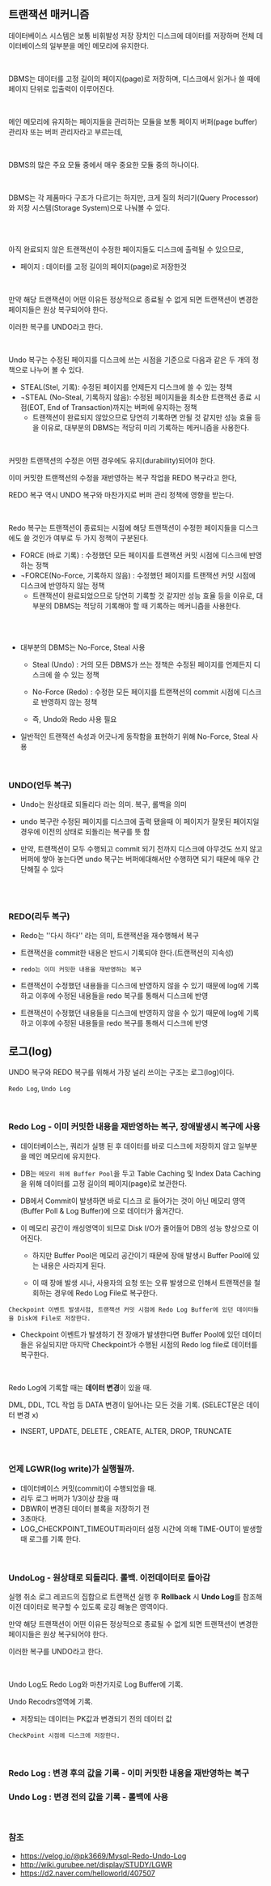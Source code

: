 ## 트랜잭션 매커니즘



데이터베이스 시스템은 보통 비휘발성 저장 장치인 디스크에 데이터를 저장하며 전체 데이터베이스의 일부분을 메인 메모리에 유지한다.   

<br>

DBMS는 데이터를 고정 길이의 페이지(page)로 저장하며, 디스크에서 읽거나 쓸 때에 페이지 단위로 입출력이 이루어진다.   

<br>

메인 메모리에 유지하는 페이지들을 관리하는 모듈을 보통 페이지 버퍼(page buffer) 관리자 또는 버퍼 관리자라고 부르는데,  

<br>

 DBMS의 많은 주요 모듈 중에서 매우 중요한 모듈 중의 하나이다.   

<Br>

DBMS는 각 제품마다 구조가 다르기는 하지만,  크게 질의 처리기(Query Processor)와 저장 시스템(Storage System)으로 나눠볼 수 있다.  

<br>

<br>

아직 완료되지 않은 트랜잭션이 수정한 페이지들도 디스크에 출력될 수 있으므로, 

* 페이지 : 데이터를 고정 길이의 페이지(page)로 저장한것

<br>

만약 해당 트랜잭션이 어떤 이유든 정상적으로 종료될 수 없게 되면 트랜잭션이 변경한 페이지들은 원상 복구되어야 한다. 



이러한 복구를 UNDO라고 한다.

<br>

Undo 복구는 수정된 페이지를 디스크에 쓰는 시점을 기준으로 다음과 같은 두 개의 정책으로 나누어 볼 수 있다.

- STEAL(Stel, 기록): 수정된 페이지를 언제든지 디스크에 쓸 수 있는 정책
- ¬STEAL (No-Steal, 기록하지 않음): 수정된 페이지들을 최소한 트랜잭션 종료 시점(EOT, End of Transaction)까지는 버퍼에 유지하는 정책
  - 트랜잭션이 완료되지 않았으므로 당연히 기록하면 안될 것 같지만 성능 효율 등을 이유로, 대부분의 DBMS는 적당히 미리 기록하는 메커니즘을 사용한다.

<br>

커밋한 트랜잭션의 수정은 어떤 경우에도 유지(durability)되어야 한다. 



이미 커밋한 트랜잭션의 수정을 재반영하는 복구 작업을 REDO 복구라고 한다, 



REDO 복구 역시 UNDO 복구와 마찬가지로 버퍼 관리 정책에 영향을 받는다. 

<br>

Redo 복구는 트랜잭션이 종료되는 시점에 해당 트랜잭션이 수정한 페이지들을 디스크에도 쓸 것인가 여부로 두 가지 정책이 구분된다.

- FORCE (바로 기록) : 수정했던 모든 페이지를 트랜잭션 커밋 시점에 디스크에 반영하는 정책
- ¬FORCE(No-Force, 기록하지 않음) : 수정했던 페이지를 트랜잭션 커밋 시점에 디스크에 반영하지 않는 정책
  * 트랜잭션이 완료되었으므로 당연히 기록할 것 같지만 성능 효율 등을 이유로, 대부분의 DBMS는 적당히 기록해야 할 때 기록하는 메커니즘을 사용한다.

<br>
<br>

- 대부분의 DBMS는 No-Force, Steal 사용

  - Steal (Undo) : 거의 모든 DBMS가 쓰는 정책은 수정된 페이지를 언제든지 디스크에 쓸 수 있는 정책
  - No-Force (Redo) : 수정한 모든 페이지를 트랜잭션의 commit 시점에 디스크로 반영하지 않는 정책

  - 즉,  Undo와 Redo 사용 필요

- 일반적인 트랜잭션 속성과 어긋나게 동작함을 표현하기 위해 No-Force, Steal 사용

<br>



### UNDO(언두 복구)

* Undo는 원상태로 되돌리다 라는 의미. 복구, 롤백을 의미

* undo 복구란 수정된 페이지를 디스크에 출력 됐을때 이 페이지가 잘못된 페이지일 경우에 이전의 상태로 되돌리는 복구를 뜻 함
* 만약, 트랜잭션이 모두 수행되고 commit 되기 전까지 디스크에 아무것도 쓰지 않고 버퍼에 쌓아 놓는다면 undo 복구는 버퍼에대해서만 수행하면 되기 때문에 매우 간단해질 수 있다

<br>

<br>

### REDO(리두 복구)

* Redo는 ''다시 하다'' 라는 의미, 트랜잭션을 재수행해서 복구

* 트랜잭션을 commit한 내용은 반드시 기록되야 한다.(트랜잭션의 지속성)

* `redo는 이미 커밋한 내용을 재반영하는 복구` 

* 트랜잭션이 수정했던 내용들을 디스크에 반영하지 않을 수 있기 때문에 log에 기록하고 이후에 수정된 내용들을 redo 복구를 통해서 디스크에 반영 

* 트랜잭션이 수정했던 내용들을 디스크에 반영하지 않을 수 있기 때문에 log에 기록하고 이후에 수정된 내용들을 redo 복구를 통해서 디스크에 반영 

  

## 로그(log)

UNDO 복구와 REDO 복구를 위해서 가장 널리 쓰이는 구조는 로그(log)이다.

`Redo Log`, `Undo Log`

<br>

### Redo Log - 이미 커밋한 내용을 재반영하는 복구, 장애발생시 복구에 사용

* 데이터베이스는, 쿼리가 실행 된 후 데이터를 바로 디스크에 저장하지 않고 일부분을 메인 메모리에 유지한다. 

* DB는 `메모리 위에 Buffer Pool`을 두고 Table Caching 및 Index Data Caching을 위해 데이터를 고정 길이의 페이지(page)로 보관한다.  

* DB에서 Commit이 발생하면 바로 디스크 로 들어가는 것이 아닌 메모리 영역(Buffer Poll & Log Buffer)에 으로 데이터가 옮겨간다.

* 이 메모리 공간이 캐싱영역이 되므로 Disk I/O가 줄어들어 DB의 성능 향상으로 이어진다.

  * 하지만 Buffer Pool은 메모리 공간이기 때문에 장애 발생시 Buffer Pool에 있는 내용은 사라지게 된다.

  * 이 때 장애 발생 시나, 사용자의 요청 또는 오류 발생으로 인해서 트랜잭션을 철회하는 경우에 Redo Log File로 복구한다.



`Checkpoint 이벤트 발생시점, 트랜잭션 커밋 시점에 Redo Log Buffer에 있던 데이터들을 Disk에 File로 저장한다. `

* Checkpoint 이벤트가 발생하기 전 장애가 발생한다면 Buffer Pool에 있던 데이터들은 유실되지만 마지막 Checkpoint가 수행된 시점의 Redo log file로 데이터를 복구한다.

<br>

Redo Log에 기록할 때는 **데이터 변경**이 있을 때. 

DML, DDL, TCL 작업 등 DATA 변경이 일어나는 모든 것을 기록. (SELECT문은 데이터 변경 x)

* INSERT, UPDATE, DELETE , CREATE, ALTER, DROP, TRUNCATE



<br>

### 언제 LGWR(log write)가 실행될까.

- 데이터베이스 커밋(commit)이 수행되었을 때.
- 리두 로그 버퍼가 1/3이상 찼을 때
- DBWR이 변경된 데이터 블록을 저장하기 전
- 3초마다.
- LOG_CHECKPOINT_TIMEOUT파라미터 설정 시간에 의해 TIME-OUT이 발생할 때 로그를 기록 한다.

<br>

### UndoLog - 원상태로 되돌리다. 롤백. 이전데이터로 돌아감

실행 취소 로그 레코드의 집합으로 트랜잭션 실행 후 **Rollback** 시 **Undo Log**를 참조해 이전 데이터로 복구할 수 있도록 로깅 해놓은 영역이다.

만약 해당 트랜잭션이 어떤 이유든 정상적으로 종료될 수 없게 되면 트랜잭션이 변경한 페이지들은 원상 복구되어야 한다. 

이러한 복구를 UNDO라고 한다.

<br>

Undo Log도 Redo Log와 마찬가지로 Log Buffer에 기록. 

Undo Recodrs영역에 기록. 

- 저장되는 데이터는 PK값과 변경되기 전의 데이터 값



`CheckPoint 시점에 디스크에 저장한다.`

<br>

### Redo Log : 변경 후의 값을 기록 - 이미 커밋한 내용을 재반영하는 복구

### Undo Log : 변경 전의 값을 기록 - 롤백에 사용

<br>

### 참조

* https://velog.io/@pk3669/Mysql-Redo-Undo-Log
* http://wiki.gurubee.net/display/STUDY/LGWR
* https://d2.naver.com/helloworld/407507

